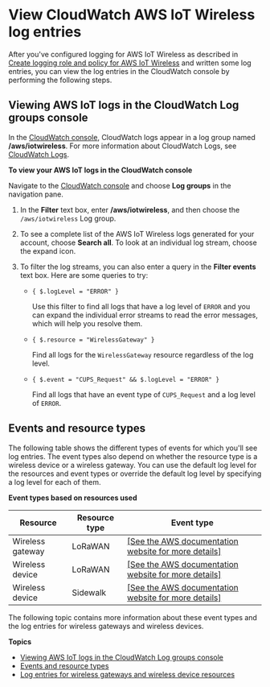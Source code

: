 # View CloudWatch AWS IoT Wireless log entries<a name="connect-iot-lorawan-cwl-format"></a>

After you've configured logging for AWS IoT Wireless as described in [Create logging role and policy for AWS IoT Wireless](connect-iot-lorawan-create-logging-role-policy.md) and written some log entries, you can view the log entries in the CloudWatch console by performing the following steps\.

## Viewing AWS IoT logs in the CloudWatch Log groups console<a name="connect-iot-lorawan-viewing-logs"></a>

In the [CloudWatch console](https://console.aws.amazon.com/cloudwatch), CloudWatch logs appear in a log group named **/aws/iotwireless**\. For more information about CloudWatch Logs, see [CloudWatch Logs](https://docs.aws.amazon.com/AmazonCloudWatch/latest/DeveloperGuide/WhatIsCloudWatchLogs.html)\.

**To view your AWS IoT logs in the CloudWatch console**

Navigate to the [CloudWatch console](https://console.aws.amazon.com/cloudwatch) and choose **Log groups** in the navigation pane\.

1. In the **Filter** text box, enter **/aws/iotwireless**, and then choose the `/aws/iotwireless` Log group\.

1. To see a complete list of the AWS IoT Wireless logs generated for your account, choose **Search all**\. To look at an individual log stream, choose the expand icon\.

1. To filter the log streams, you can also enter a query in the **Filter events** text box\. Here are some queries to try:
   + `{ $.logLevel = "ERROR" }` 

      Use this filter to find all logs that have a log level of `ERROR` and you can expand the individual error streams to read the error messages, which will help you resolve them\.
   + `{ $.resource = "WirelessGateway" }` 

      Find all logs for the `WirelessGateway` resource regardless of the log level\.
   + `{ $.event = "CUPS_Request" && $.logLevel = "ERROR" }`

      Find all logs that have an event type of `CUPS_Request` and a log level of `ERROR`\.

## Events and resource types<a name="connect-iot-lorawan-cwl-format-events-resources"></a>

The following table shows the different types of events for which you'll see log entries\. The event types also depend on whether the resource type is a wireless device or a wireless gateway\. You can use the default log level for the resources and event types or override the default log level by specifying a log level for each of them\.


**Event types based on resources used**  

| Resource | Resource type | Event type | 
| --- | --- | --- | 
| Wireless gateway | LoRaWAN |  [\[See the AWS documentation website for more details\]](http://docs.aws.amazon.com/iot/latest/developerguide/connect-iot-lorawan-cwl-format.html)  | 
| Wireless device | LoRaWAN |  [\[See the AWS documentation website for more details\]](http://docs.aws.amazon.com/iot/latest/developerguide/connect-iot-lorawan-cwl-format.html)  | 
| Wireless device | Sidewalk |  [\[See the AWS documentation website for more details\]](http://docs.aws.amazon.com/iot/latest/developerguide/connect-iot-lorawan-cwl-format.html)  | 

The following topic contains more information about these event types and the log entries for wireless gateways and wireless devices\.

**Topics**
+ [Viewing AWS IoT logs in the CloudWatch Log groups console](#connect-iot-lorawan-viewing-logs)
+ [Events and resource types](#connect-iot-lorawan-cwl-format-events-resources)
+ [Log entries for wireless gateways and wireless device resources](connect-iot-lorawan-wireless-log-entries.md)